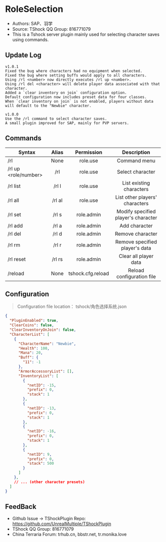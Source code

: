 # RoleSelection

- Authors: SAP、羽学
- Source:  TShock QQ Group: 816771079
- This is a Tshock server plugin mainly used for selecting character saves using commands.

## Update Log

```
v1.0.1
Fixed the bug where characters had no equipment when selected.
Fixed the bug where setting buffs would apply to all characters.
Using /rl <number> now directly executes /rl up <number>.
Using /rl del <character> will delete player data associated with that character.
Added a `clear inventory on join` configuration option.
Default configuration now includes preset data for four classes.
When `clear inventory on join` is not enabled, players without data will default to the "Newbie" character.

v1.0.0
Use the /rl command to select character saves.
A small plugin improved for SAP, mainly for PVP servers.
```

## Commands

| Syntax                             | Alias  |       Permission       |                   Description                   |
| -------------------------------- | :---: | :--------------: | :--------------------------------------: |
| /rl  | None |   role.use    |    Command menu    |
| /rl up <role/number> | /rl <number> |   role.use    |    Select character    |
| /rl list | /rl l |   role.use    |    List existing characters    |
| /rl all | /rl al |   role.use    |    List other players' characters    |
| /rl set <player name> <role> | /rl s |   role.admin    |    Modify specified player's character    |
| /rl add <role> | /rl a |   role.admin    |    Add character    |
| /rl del <role> | /rl d |   role.admin    |    Remove character    |
| /rl rm <player name> | /rl r |   role.admin    |    Remove specified player's data    |
| /rl reset | /rl rs |   role.admin    |    Clear all player data    |
| /reload  | None |   tshock.cfg.reload    |    Reload configuration file    |

## Configuration
> Configuration file location： tshock/角色选择系统.json
```json
{
  "PluginEnabled": true,
  "ClearCoins": false,
  "ClearInventoryOnJoin": false,
  "CharacterList": [
    {
      "CharacterName": "Newbie",
      "Health": 100,
      "Mana": 20,
      "Buff": {
        "11": -1
      },
      "ArmorAccessoryList": [],
      "InventoryList": [
        {
          "netID": -15,
          "prefix": 0,
          "stack": 1
        },
        {
          "netID": -13,
          "prefix": 0,
          "stack": 1
        },
        {
          "netID": -16,
          "prefix": 0,
          "stack": 1
        },
        {
          "netID": 9,
          "prefix": 0,
          "stack": 500
        }
      ]
    },
    // ... (other character presets)
  ]
}
```
## FeedBack
- Github Issue -> TShockPlugin Repo: https://github.com/UnrealMultiple/TShockPlugin
- TShock QQ Group: 816771079
- China Terraria Forum: trhub.cn, bbstr.net, tr.monika.love